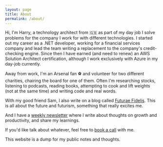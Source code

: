 ```yaml
---
layout: page
title: About
permalink: /about/
---
```


Hi, I'm Harry, a technology architect from 🇬🇧 as part of my day job I solve problems for the company I work for with different technologies. I started out my career as a .NET developer, working for a financial services company and lead the team writing a replacement to the company's credit-checking engine. Since then I have earned (and need to renew) an AWS Solution Architect certification, although I work exclusively with Azure in my day-job currently.

Away from work, I'm an Arsenal fan ⚽️ and volunteer for two different charities, chairing the board for one of them. Often I'm researching stocks, listening to podcasts, reading books, attempting to cook and lift weights (not at the same time) and writing code and real words.

With my good friend Sam, I also write on a blog called [Futurae Fidelis](https://futuraefidelis.co.uk). This is all about the future and futurism, something that really excites me. 

And I have a [weekly newsletter](https://hmoy.me/newsletter) where I write about thoughts on growth and productivity, and share my learnings.

If you'd like talk about whatever, feel free to [book a call](https://hmoy.me/chat) with me.

This website is a dump for my public notes and thoughts.